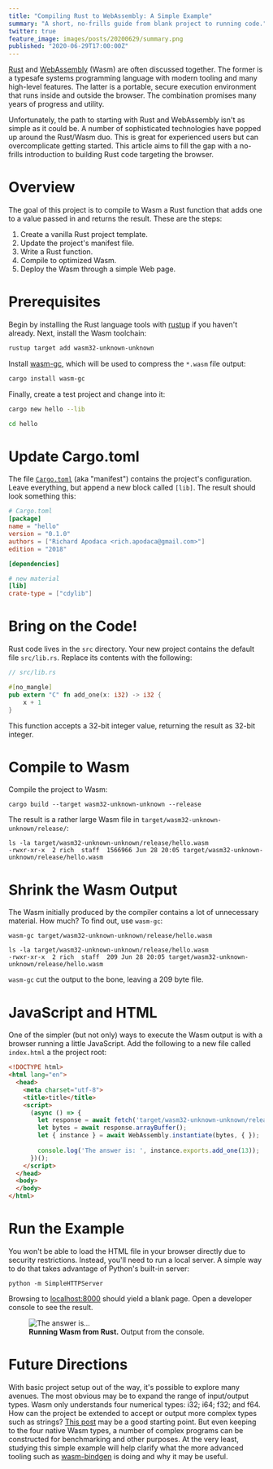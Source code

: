 ```yaml
---
title: "Compiling Rust to WebAssembly: A Simple Example"
summary: "A short, no-frills guide from blank project to running code."
twitter: true
feature_image: images/posts/20200629/summary.png
published: "2020-06-29T17:00:00Z"
---
```


[Rust](https://www.rust-lang.org) and [WebAssembly](https://webassembly.org) (Wasm) are often discussed together. The former is a typesafe systems programming language with modern tooling and many high-level features. The latter is a portable, secure execution environment that runs inside and outside the browser. The combination promises many years of progress and utility.

Unfortunately, the path to starting with Rust and WebAssembly isn't as simple as it could be. A number of sophisticated technologies have popped up around the Rust/Wasm duo. This is great for experienced users but can overcomplicate getting started. This article aims to fill the gap with a no-frills introduction to building Rust code targeting the browser.

# Overview

The goal of this project is to compile to Wasm a Rust function that adds one to a value passed in and returns the result. These are the steps:

1. Create a vanilla Rust project template.
2. Update the project's manifest file.
3. Write a Rust function.
4. Compile to optimized Wasm.
5. Deploy the Wasm through a simple Web page.

# Prerequisites

Begin by installing the Rust language tools with [rustup](https://rustup.rs) if you haven't already. Next, install the Wasm toolchain:

```bash
rustup target add wasm32-unknown-unknown
```

Install [wasm-gc](https://github.com/alexcrichton/wasm-gc), which will be used to compress the `*.wasm` file output:

```bash
cargo install wasm-gc
```

Finally, create a test project and change into it:

```bash
cargo new hello --lib

cd hello
```

# Update Cargo.toml

The file [`Cargo.toml`](http://web.mit.edu/rust-lang_v1.25/arch/amd64_ubuntu1404/share/doc/rust/html/cargo/reference/manifest.html)  (aka "manifest") contains the project's configuration. Leave everything, but append a new block called `[lib]`. The result should look something this:

```toml
# Cargo.toml
[package]
name = "hello"
version = "0.1.0"
authors = ["Richard Apodaca <rich.apodaca@gmail.com>"]
edition = "2018"

[dependencies]

# new material
[lib]
crate-type = ["cdylib"]
```

# Bring on the Code!

Rust code lives in the `src` directory. Your new project contains the default file `src/lib.rs`. Replace its contents with the following:

```rust
// src/lib.rs

#[no_mangle]
pub extern "C" fn add_one(x: i32) -> i32 {
    x + 1
}
```

This function accepts a 32-bit integer value, returning the result as 32-bit integer.

# Compile to Wasm

Compile the project to Wasm:

```console
cargo build --target wasm32-unknown-unknown --release
```

The result is a rather large Wasm file in `target/wasm32-unknown-unknown/release/`:

```console
ls -la target/wasm32-unknown-unknown/release/hello.wasm
-rwxr-xr-x  2 rich  staff  1566966 Jun 28 20:05 target/wasm32-unknown-unknown/release/hello.wasm
```

# Shrink the Wasm Output

The Wasm initially produced by the compiler contains a lot of unnecessary material. How much? To find out, use `wasm-gc`:

```console
wasm-gc target/wasm32-unknown-unknown/release/hello.wasm

ls -la target/wasm32-unknown-unknown/release/hello.wasm
-rwxr-xr-x  2 rich  staff  209 Jun 28 20:05 target/wasm32-unknown-unknown/release/hello.wasm
```

`wasm-gc` cut the output to the bone, leaving a 209 byte file.

# JavaScript and HTML

One of the simpler (but not only) ways to execute the Wasm output is with a browser running a little JavaScript. Add the following to a new file called `index.html` a the project root:

```html
<!DOCTYPE html>
<html lang="en">
  <head>
    <meta charset="utf-8">
    <title>title</title>
    <script>
      (async () => {
        let response = await fetch('target/wasm32-unknown-unknown/release/hello.wasm');
        let bytes = await response.arrayBuffer();
        let { instance } = await WebAssembly.instantiate(bytes, { });
        
        console.log('The answer is: ', instance.exports.add_one(13));
      })();
    </script>
  </head>
  <body>
  </body>
</html>
```

# Run the Example

You won't be able to load the HTML file in your browser directly due to security restrictions. Instead, you'll need to run a local server. A simple way to do that takes advantage of Python's built-in server:

```console
python -m SimpleHTTPServer
```

Browsing to [localhost:8000](http://localhost:8000) should yield a blank page. Open a developer console to see the result.

<figure>
  <img alt="The answer is..." src="/images/posts/20200629/running-wasm-from-rust.png">
  <figcaption>
    <strong>Running Wasm from Rust.</strong> Output from the console.
  </figcaption>
</figure>

# Future Directions

With basic project setup out of the way, it's possible to explore many avenues. The most obvious may be to expand the range of input/output types. Wasm only understands four numerical types: i32; i64; f32; and f64. How can the project be extended to accept or output more complex types such as strings? [This post](https://depth-first.com/articles/2020/01/13/first-steps-in-webassembly-hello-world/) may be a good starting point. But even keeping to the four native Wasm types, a number of complex programs can be constructed for benchmarking and other purposes. At the very least, studying this simple example will help clarify what the more advanced tooling such as [wasm-bindgen](https://github.com/rustwasm/wasm-bindgen) is doing and why it may be useful.


